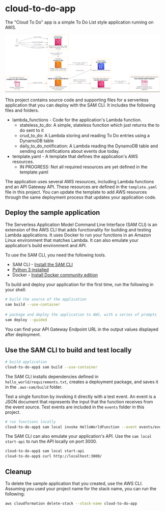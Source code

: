 # cloud-to-do-app

The "Cloud To Do" app is a simple To Do List style application running on AWS.

![aws-architecture_v2](docs/rendered/aws-architecture_v2.png)

This project contains source code and supporting files for a serverless application that you can deploy with the SAM CLI. It includes the following files and folders.
- lambda_functions - Code for the application's Lambda function.
  - stateless_to_do: A simple, stateless function which just returns the to do sent to it
  - crud_to_do: A Lambda storing and reading To Do entries using a DynamoDB table
  - daily_to_do_notification: A Lambda reading the DynamoDB table and sending out notifications about events due today.
- template.yaml - A template that defines the application's AWS resources.
  - IN PROGRESS: Not all required resources are yet defined in the template.yaml

The application uses several AWS resources, including Lambda functions and an API Gateway API. These resources are defined in the `template.yaml` file in this project. You can update the template to add AWS resources through the same deployment process that updates your application code.

## Deploy the sample application

The Serverless Application Model Command Line Interface (SAM CLI) is an extension of the AWS CLI that adds functionality for building and testing Lambda applications. It uses Docker to run your functions in an Amazon Linux environment that matches Lambda. It can also emulate your application's build environment and API.

To use the SAM CLI, you need the following tools.

* SAM CLI - [Install the SAM CLI](https://docs.aws.amazon.com/serverless-application-model/latest/developerguide/serverless-sam-cli-install.html)
* [Python 3 installed](https://www.python.org/downloads/)
* Docker - [Install Docker community edition](https://hub.docker.com/search/?type=edition&offering=community)

To build and deploy your application for the first time, run the following in your shell:

```bash
# build the source of the application
sam build --use-container

# package and deploy the application to AWS, with a series of prompts
sam deploy --guided
```

You can find your API Gateway Endpoint URL in the output values displayed after deployment.

## Use the SAM CLI to build and test locally

```bash
# build application
cloud-to-do-app$ sam build --use-container
```

The SAM CLI installs dependencies defined in `hello_world/requirements.txt`, creates a deployment package, and saves it in the `.aws-sam/build` folder.

Test a single function by invoking it directly with a test event. An event is a JSON document that represents the input that the function receives from the event source. Test events are included in the `events` folder in this project.

```bash
# run functions locally
cloud-to-do-app$ sam local invoke HelloWorldFunction --event events/event.json
```

The SAM CLI can also emulate your application's API. Use the `sam local start-api` to run the API locally on port 3000.

```bash
cloud-to-do-app$ sam local start-api
cloud-to-do-app$ curl http://localhost:3000/
```

## Cleanup

To delete the sample application that you created, use the AWS CLI. Assuming you used your project name for the stack name, you can run the following:

```bash
aws cloudformation delete-stack --stack-name cloud-to-do-app
```

